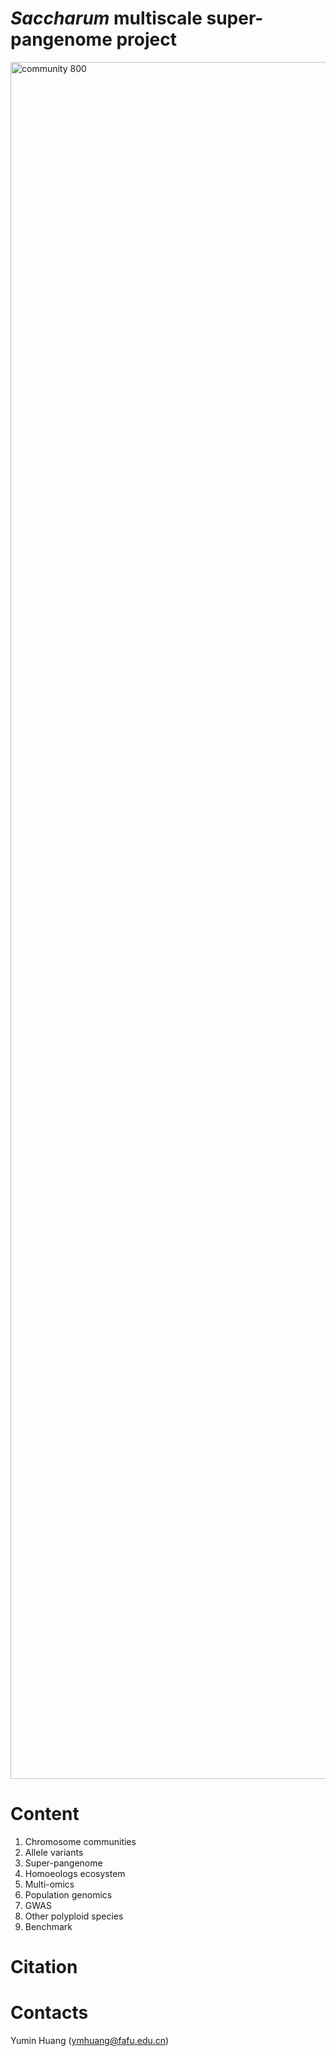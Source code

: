# *Saccharum* multiscale super-pangenome project

<img width="6598" height="2747" alt="community 800" src="https://github.com/user-attachments/assets/8687dce2-f3ef-4f4a-8fd8-be0197c46a57" />


# Content

1. Chromosome communities
2. Allele variants
3. Super-pangenome
4. Homoeologs ecosystem
5. Multi-omics
6. Population genomics
7. GWAS
8. Other polyploid species
9. Benchmark

# Citation

# Contacts

Yumin Huang (ymhuang@fafu.edu.cn)
